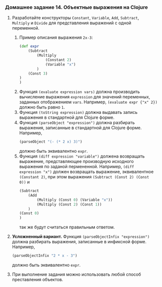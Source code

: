 ### Домашнее задание 14. Объектные выражения на Clojure

1. Разработайте конструкторы `Constant`, `Variable`, `Add`, `Subtract`, `Multiply` и `Divide` для представления выражений с одной переменной.
    1. Пример описания выражения `2x-3`:
        ```clojure
        (def expr 
        	(Subtract
        		(Multiply
        			(Constant 2)
        			(Variable "x")
        		)
       		(Const 3)
       	)
       )
       ```
    2. Функция `(evaluate expression vars)` должна производить вычисление выражения `expression` для значений переменных, заданных отображением `vars`. Например, `(evaluate expr {"x" 2})` должно быть равно `1`.
    3. Функция `(toString expression)` должна выдавать запись выражения в стандартной для Clojure форме.
    4. Функция `(parseObject "expression")` должна разбирать выражения, записанные в стандартной для Clojure форме. Например,
        ```clojure
        (parseObject "(- (* 2 x) 3)")
       ```
        должно быть эквивалентно `expr`.
    5. Функция `(diff expression "variable")` должена возвращать выражение, представляющее производную исходного выражения по заданой пермененной. Например, `(diff expression "x")` должен возвращать выражение, эквивалентное `(Constant 2)`, при этом выражения `(Subtract (Const 2) (Const 0))` и
        ```clojure
        (Subtract
        	(Add
        		(Multiply (Const 0) (Variable "x"))
        		(Multiply (Const 2) (Const 1))
        	)
       	(Const 0)
       )
       ```
        так же будут считаться правильным ответом.
2. **Усложненный вариант.** Функция `(parseObjectInfix "expression")` должна разбирать выражения, записанные в инфиксной форме. Например,
    
    ```clojure
   (parseObjectInfix "2 * x - 3")
   ```
    должно быть эквивалентно `expr`.
3. При выполнение задания можно использовать любой способ преставления объектов.
